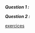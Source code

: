 ***Question 1 :***

***Question 2 :***

[exercices](https://github.com/CollegeBoreal/INF1069-201-18H-02/blob/master/semaine04/exercices.md)
